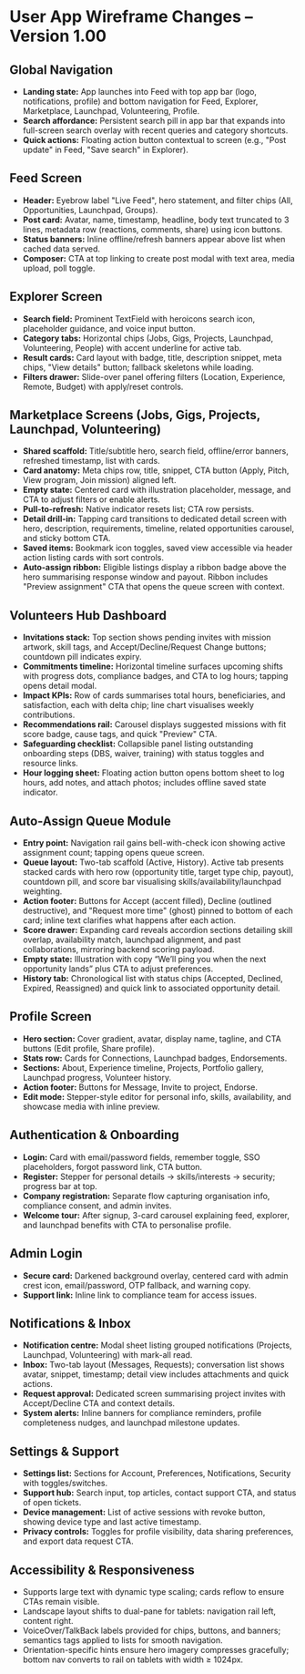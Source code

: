 # User App Wireframe Changes – Version 1.00

## Global Navigation
- **Landing state:** App launches into Feed with top app bar (logo, notifications, profile) and bottom navigation for Feed, Explorer, Marketplace, Launchpad, Volunteering, Profile.
- **Search affordance:** Persistent search pill in app bar that expands into full-screen search overlay with recent queries and category shortcuts.
- **Quick actions:** Floating action button contextual to screen (e.g., "Post update" in Feed, "Save search" in Explorer).

## Feed Screen
- **Header:** Eyebrow label "Live Feed", hero statement, and filter chips (All, Opportunities, Launchpad, Groups).
- **Post card:** Avatar, name, timestamp, headline, body text truncated to 3 lines, metadata row (reactions, comments, share) using icon buttons.
- **Status banners:** Inline offline/refresh banners appear above list when cached data served.
- **Composer:** CTA at top linking to create post modal with text area, media upload, poll toggle.

## Explorer Screen
- **Search field:** Prominent TextField with heroicons search icon, placeholder guidance, and voice input button.
- **Category tabs:** Horizontal chips (Jobs, Gigs, Projects, Launchpad, Volunteering, People) with accent underline for active tab.
- **Result cards:** Card layout with badge, title, description snippet, meta chips, "View details" button; fallback skeletons while loading.
- **Filters drawer:** Slide-over panel offering filters (Location, Experience, Remote, Budget) with apply/reset controls.

## Marketplace Screens (Jobs, Gigs, Projects, Launchpad, Volunteering)
- **Shared scaffold:** Title/subtitle hero, search field, offline/error banners, refreshed timestamp, list with cards.
- **Card anatomy:** Meta chips row, title, snippet, CTA button (Apply, Pitch, View program, Join mission) aligned left.
- **Empty state:** Centered card with illustration placeholder, message, and CTA to adjust filters or enable alerts.
- **Pull-to-refresh:** Native indicator resets list; CTA row persists.
- **Detail drill-in:** Tapping card transitions to dedicated detail screen with hero, description, requirements, timeline, related opportunities carousel, and sticky bottom CTA.
- **Saved items:** Bookmark icon toggles, saved view accessible via header action listing cards with sort controls.
- **Auto-assign ribbon:** Eligible listings display a ribbon badge above the hero summarising response window and payout. Ribbon includes "Preview assignment" CTA that opens the queue screen with context.

## Volunteers Hub Dashboard
- **Invitations stack:** Top section shows pending invites with mission artwork, skill tags, and Accept/Decline/Request Change buttons; countdown pill indicates expiry.
- **Commitments timeline:** Horizontal timeline surfaces upcoming shifts with progress dots, compliance badges, and CTA to log hours; tapping opens detail modal.
- **Impact KPIs:** Row of cards summarises total hours, beneficiaries, and satisfaction, each with delta chip; line chart visualises weekly contributions.
- **Recommendations rail:** Carousel displays suggested missions with fit score badge, cause tags, and quick "Preview" CTA.
- **Safeguarding checklist:** Collapsible panel listing outstanding onboarding steps (DBS, waiver, training) with status toggles and resource links.
- **Hour logging sheet:** Floating action button opens bottom sheet to log hours, add notes, and attach photos; includes offline saved state indicator.

## Auto-Assign Queue Module
- **Entry point:** Navigation rail gains bell-with-check icon showing active assignment count; tapping opens queue screen.
- **Queue layout:** Two-tab scaffold (Active, History). Active tab presents stacked cards with hero row (opportunity title, target type chip, payout), countdown pill, and score bar visualising skills/availability/launchpad weighting.
- **Action footer:** Buttons for Accept (accent filled), Decline (outlined destructive), and "Request more time" (ghost) pinned to bottom of each card; inline text clarifies what happens after each action.
- **Score drawer:** Expanding card reveals accordion sections detailing skill overlap, availability match, launchpad alignment, and past collaborations, mirroring backend scoring payload.
- **Empty state:** Illustration with copy “We’ll ping you when the next opportunity lands” plus CTA to adjust preferences.
- **History tab:** Chronological list with status chips (Accepted, Declined, Expired, Reassigned) and quick link to associated opportunity detail.

## Profile Screen
- **Hero section:** Cover gradient, avatar, display name, tagline, and CTA buttons (Edit profile, Share profile).
- **Stats row:** Cards for Connections, Launchpad badges, Endorsements.
- **Sections:** About, Experience timeline, Projects, Portfolio gallery, Launchpad progress, Volunteer history.
- **Action footer:** Buttons for Message, Invite to project, Endorse.
- **Edit mode:** Stepper-style editor for personal info, skills, availability, and showcase media with inline preview.

## Authentication & Onboarding
- **Login:** Card with email/password fields, remember toggle, SSO placeholders, forgot password link, CTA button.
- **Register:** Stepper for personal details → skills/interests → security; progress bar at top.
- **Company registration:** Separate flow capturing organisation info, compliance consent, and admin invites.
- **Welcome tour:** After signup, 3-card carousel explaining feed, explorer, and launchpad benefits with CTA to personalise profile.

## Admin Login
- **Secure card:** Darkened background overlay, centered card with admin crest icon, email/password, OTP fallback, and warning copy.
- **Support link:** Inline link to compliance team for access issues.

## Notifications & Inbox
- **Notification centre:** Modal sheet listing grouped notifications (Projects, Launchpad, Volunteering) with mark-all read.
- **Inbox:** Two-tab layout (Messages, Requests); conversation list shows avatar, snippet, timestamp; detail view includes attachments and quick actions.
- **Request approval:** Dedicated screen summarising project invites with Accept/Decline CTA and context details.
- **System alerts:** Inline banners for compliance reminders, profile completeness nudges, and launchpad milestone updates.

## Settings & Support
- **Settings list:** Sections for Account, Preferences, Notifications, Security with toggles/switches.
- **Support hub:** Search input, top articles, contact support CTA, and status of open tickets.
- **Device management:** List of active sessions with revoke button, showing device type and last active timestamp.
- **Privacy controls:** Toggles for profile visibility, data sharing preferences, and export data request CTA.

## Accessibility & Responsiveness
- Supports large text with dynamic type scaling; cards reflow to ensure CTAs remain visible.
- Landscape layout shifts to dual-pane for tablets: navigation rail left, content right.
- VoiceOver/TalkBack labels provided for chips, buttons, and banners; semantics tags applied to lists for smooth navigation.
- Orientation-specific hints ensure hero imagery compresses gracefully; bottom nav converts to rail on tablets with width ≥ 1024px.
